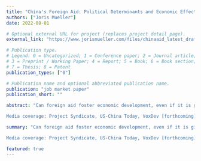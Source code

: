 ```yaml
---
title: "China's Foreign Aid: Political Determinants and Economic Effects"
authors: ["Joris Mueller"]
date: 2022-08-01

# Optional external URL for project (replaces project detail page).
external_link: "https://www.jorismueller.com/files/chinaaid_latest_draft.pdf"

# Publication type.
# Legend: 0 = Uncategorized; 1 = Conference paper; 2 = Journal article;
# 3 = Preprint / Working Paper; 4 = Report; 5 = Book; 6 = Book section;
# 7 = Thesis; 8 = Patent
publication_types: ["0"]

# Publication name and optional abbreviated publication name.
publication: "job market paper"
publication_short: ""

abstract: "Can foreign aid foster economic development, even if it is given to satisfy the objectives of the donor country? I study this highly debated question in the context of Chinese infrastructure aid, which has received much attention from policymakers. I link project-level aid data with administrative firm-level data from China to identify political determinants and economic consequences of Chinese aid. I document that when there is labor unrest in a Chinese prefecture, contracts for aid projects are allocated to state-owned firms in the prefecture, and employment by these firms increases. Connections between these firms and other countries mean that China's response to domestic unrest affects the allocation of Chinese aid projects to recipient countries. I exploit this variation to develop a novel instrument for identifying the causal effects of Chinese aid on recipients. I find large positive effects on GDP, consumption and employment.

Media coverage: Project Syndicate, US-China Today, VoxDev [forthcoming]"

summary: "Can foreign aid foster economic development, even if it is given to satisfy the objectives of the donor country? I study this highly debated question in the context of Chinese infrastructure aid, which has received much attention from policymakers. I link project-level aid data with administrative firm-level data from China to identify political determinants and economic consequences of Chinese aid. I document that when there is labor unrest in a Chinese prefecture, contracts for aid projects are allocated to state-owned firms in the prefecture, and employment by these firms increases. Connections between these firms and other countries mean that China's response to domestic unrest affects the allocation of Chinese aid projects to recipient countries. I exploit this variation to develop a novel instrument for identifying the causal effects of Chinese aid on recipients. I find large positive effects on GDP, consumption and employment.

Media coverage: Project Syndicate, US-China Today, VoxDev [forthcoming]"

featured: true
---
```

